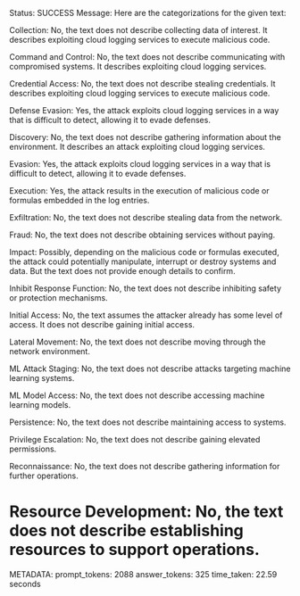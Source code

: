 Status: SUCCESS
Message:  Here are the categorizations for the given text:

Collection: No, the text does not describe collecting data of interest. It describes exploiting cloud logging services to execute malicious code.

Command and Control: No, the text does not describe communicating with compromised systems. It describes exploiting cloud logging services.

Credential Access: No, the text does not describe stealing credentials. It describes exploiting cloud logging services to execute malicious code.

Defense Evasion: Yes, the attack exploits cloud logging services in a way that is difficult to detect, allowing it to evade defenses.

Discovery: No, the text does not describe gathering information about the environment. It describes an attack exploiting cloud logging services.

Evasion: Yes, the attack exploits cloud logging services in a way that is difficult to detect, allowing it to evade defenses.

Execution: Yes, the attack results in the execution of malicious code or formulas embedded in the log entries.

Exfiltration: No, the text does not describe stealing data from the network. 

Fraud: No, the text does not describe obtaining services without paying.

Impact: Possibly, depending on the malicious code or formulas executed, the attack could potentially manipulate, interrupt or destroy systems and data. But the text does not provide enough details to confirm.

Inhibit Response Function: No, the text does not describe inhibiting safety or protection mechanisms.

Initial Access: No, the text assumes the attacker already has some level of access. It does not describe gaining initial access.

Lateral Movement: No, the text does not describe moving through the network environment.

ML Attack Staging: No, the text does not describe attacks targeting machine learning systems.

ML Model Access: No, the text does not describe accessing machine learning models. 

Persistence: No, the text does not describe maintaining access to systems.

Privilege Escalation: No, the text does not describe gaining elevated permissions. 

Reconnaissance: No, the text does not describe gathering information for further operations.

Resource Development: No, the text does not describe establishing resources to support operations.
================================================================================
METADATA:
prompt_tokens: 2088
answer_tokens: 325
time_taken: 22.59 seconds
